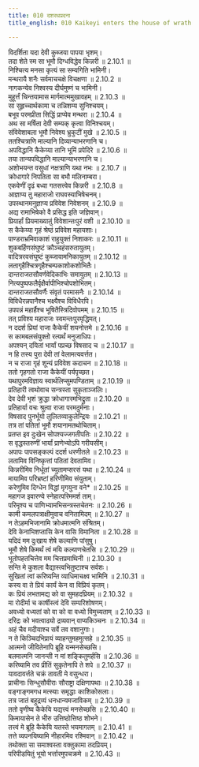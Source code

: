 ```yaml
---
title: 010 दशरथप्रदना
title_english: 010 Kaikeyi enters the house of wrath

---
```

<div class="audioEmbed"  caption="श्रीराम-हरिसीताराममूर्ति-घनपाठिभ्यां वचनम्" src="https://archive.org/download/Ramayana-recitation-Sriram-harisItArAmamUrti-Ghanapaati-v2/Kanda_2/Kanda_2_AYK-010-Dasharatha_Pradhanaa.mp3"></div>

  
विदर्शिता यदा देवी कुब्जया पापया भृशम्।  
तदा शेते स्म सा भूमौ दिग्धविद्धेव किन्नरी ॥ 2.10.1 ॥   
निश्चित्य मनसा कृत्यं सा सम्यगिति भामिनी।  
मन्थरायै शनैः सर्वमाचचक्षे विचक्षणा ॥ 2.10.2 ॥   
नागकन्येव निश्वस्य दीर्घमुष्णं च भामिनी।  
मुहूर्त्तं चिन्तयामास मार्गमात्ममुखावहम् ॥ 2.10.3 ॥   
सा सुहृच्चार्थकामा च तन्निशम्य सुनिश्चयम्।  
बभूव परमप्रीता सिद्धिं प्राप्येव मन्थरा ॥ 2.10.4 ॥   
अथ सा मर्षिता देवी सम्यक् कृत्वा विनिश्चयम्।  
संविवेशाबला भूमौ निवेश्य भ्रुकुटीं मुखे ॥ 2.10.5 ॥   
ततश्चित्राणि माल्यानि दिव्यान्याभरणानि च।  
अपविद्धानि कैकेय्या तानि भूमिं प्रपेदिरे ॥ 2.10.6 ॥   
तया तान्यपविद्धानि माल्यान्याभरणानि च।  
अशोभयन्त वसुधां नक्षत्राणि यथा नभः ॥ 2.10.7 ॥   
क्रोधागारे निपतिता सा बभौ मलिनाम्बरा।  
एकवेणीं दृढं बध्वा गतसत्त्वेव किन्नरी ॥ 2.10.8 ॥   
आज्ञाप्य तु महाराजो राघवस्याभिषेचनम्।  
उपस्थानमनुज्ञाप्य प्रविवेश निवेशनम् ॥ 2.10.9 ॥   
अद्य रामाभिषेको वै प्रसिद्ध इति जज्ञिवान्।  
प्रियार्हां प्रियमाख्यातुं विवेशान्तःपुरं वशी ॥ 2.10.10 ॥   
स कैकेय्या गृहं श्रेष्ठं प्रविवेश महायशाः।  
पाण्डराभ्रमिवाकाशं राहुयुक्तं निशाकरः ॥ 2.10.11 ॥   
शुकबर्हिणसंघुष्टं क्रौञ्चहंसरुतायुतम्।  
वादित्ररवसंघुष्टं कुब्जावामनिकायुतम् ॥ 2.10.12 ॥   
लतागृहैश्चित्रगृहैश्चम्पकाशोकशोभितैः।  
दान्तराजतसौवर्णवेदिकाभिः समायुतम् ॥ 2.10.13 ॥   
नित्यपुष्पफलैर्वृक्षैर्वापीभिश्चोपशोभितम्।  
दान्तराजतसौवर्णैः संवृतं परमासनैः ॥ 2.10.14 ॥   
विविधैरन्नपानैश्च भक्ष्यैश्च विविधैरपि।  
उपपन्नं महार्हैश्च भूषितैस्त्रिदिवोपमम् ॥ 2.10.15 ॥   
तत् प्रविश्य महाराजः स्वमन्तःपुरमृद्धिमत्।  
न ददर्श प्रियां राजा कैकेयीं शयनोत्तमे ॥ 2.10.16 ॥   
स कामबलसंयुक्तो रत्यर्थं मनुजाधिपः।  
अपश्यन् दयितां भार्यां पप्रच्छ विषसाद च ॥ 2.10.17 ॥   
न हि तस्य पुरा देवी तां वेलामत्यवर्त्तत।  
न च राजा गृहं शून्यं प्रविवेश कदाचन ॥ 2.10.18 ॥   
ततो गृहगतो राजा कैकेयीं पर्यपृच्छत।  
यथापुरमविज्ञाय स्वार्थलिप्सुमपण्डिताम् ॥ 2.10.19 ॥   
प्रतिहारी त्वथोवाच सन्त्रस्ता सुकृताञ्जलिः।  
देव देवी भृशं क्रुद्धा क्रोधागारमभिद्रुता ॥ 2.10.20 ॥   
प्रतिहार्या वचः श्रुत्वा राजा परमदुर्मनाः।  
विषसाद पुनर्भूयो लुलितव्याकुलेन्द्रियः ॥ 2.10.21 ॥   
तत्र तां पतितां भूमौ शयानामतथोचिताम्।  
प्रतप्त इव दुःखेन सोपश्यज्जगतीपतिः ॥ 2.10.22 ॥   
स वृद्धस्तरुणीं भार्यां प्राणेभ्योऽपि गरीयसीम्।  
अपापः पापसङ्कल्पं ददर्श धरणीतले ॥ 2.10.23 ॥   
लतामिव विनिष्कृत्तां पतितां देवतामिव।  
किन्नरीमिव निर्धूतां च्युतामप्सरसं यथा ॥ 2.10.24 ॥   
मायामिव परिभ्रष्टां हरिणीमिव संयुताम्।  
करेणुमिव दिग्धेन विद्धां मृगयुना वने\* ॥ 2.10.25 ॥   
महागज इवारण्ये स्नेहात्परिममर्श ताम्।  
परिमृश्य च पाणिभ्यामभिसन्त्रस्तचेतनः ॥ 2.10.26 ॥   
कामी कमलपत्राक्षीमुवाच वनितामिदम् ॥ 2.10.27 ॥   
न तेऽहमभिजानामि क्रोधमात्मनि संश्रितम्।  
देवि केनाभिशप्तासि केन वासि विमानिता ॥ 2.10.28 ॥   
यदिदं मम दुःखाय शेषे कल्याणि पांसुषु।  
भूमौ शेषे किमर्थं त्वं मयि कल्याणचेतसि ॥ 2.10.29 ॥   
भूतोपहतचित्तेव मम चित्तप्रमाथिनी ॥ 2.10.30 ॥   
सन्ति मे कुशला वैद्यास्त्वभितुष्टाश्च सर्वशः।  
सुखितां त्वां करिष्यन्ति व्याधिमाचक्ष्व भामिनि ॥ 2.10.31 ॥   
कस्य वा ते प्रियं कार्यं केन वा विप्रियं कृतम्।  
कः प्रियं लभतामद्य को वा सुमहदप्रियम् ॥ 2.10.32 ॥   
मा रोदीर्मा च कार्षीस्त्वं देवि सम्परिशोषणम्।  
अवध्यो वध्यतां को वा को वा वध्यो विमुच्यताम् ॥ 2.10.33 ॥   
दरिद्रः को भवत्वाढ्यो द्रव्यवान् वाप्यकिञ्चनः ॥ 2.10.34 ॥   
अहं चैव मदीयाश्च सर्वे तव वशानुगाः।  
न ते किञ्चिदभिप्रायं व्याहन्तुमहमुत्सहे ॥ 2.10.35 ॥   
आत्मनो जीवितेनापि ब्रूहि यन्मनसेच्छसि।  
बलमात्मनि जानन्ती न मां शङ्कितुमर्हसि ॥ 2.10.36 ॥   
करिष्यामि तव प्रीतिं सुकृतेनापि ते शपे ॥ 2.10.37 ॥   
यावदावर्त्तते चक्रं तावती मे वसुन्धरा।  
प्राचीनाः सिन्धुसौवीराः सौराष्ट्रा दक्षिणापथाः ॥ 2.10.38 ॥   
वङ्गाङ्गमगध मत्स्याः समृद्धाः काशिकोसलाः।  
तत्र जातं बहुद्रव्यं धनधान्यमजाविकम् ॥ 2.10.39 ॥   
ततो वृणीष्व कैकेयि यद्यत्त्वं मनसेच्छसि ॥ 2.10.40 ॥   
किमायासेन ते भीरु उत्तिष्ठोत्तिष्ठ शोभने।  
तत्त्वं मे ब्रूहि कैकेयि यतस्ते भयमागतम् ॥ 2.10.41 ॥   
तत्ते व्यपनयिष्यामि नीहारमिव रश्मिवान् ॥ 2.10.42 ॥   
तथोक्ता सा समाश्वस्ता वक्तुकामा तदप्रियम्।  
परिपीडयितुं भूयो भर्त्तारमुपचक्रमे ॥ 2.10.43 ॥   